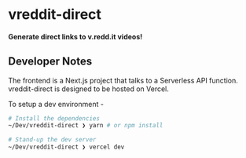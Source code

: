 # vreddit-direct

#### Generate direct links to v.redd.it videos!

## Developer Notes

The frontend is a Next.js project that talks to a Serverless API function. vreddit-direct is designed to be hosted on Vercel.

To setup a dev environment -

```bash
# Install the dependencies
~/Dev/vreddit-direct ❯ yarn # or npm install

# Stand-up the dev server
~/Dev/vreddit-direct ❯ vercel dev
```
